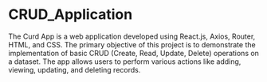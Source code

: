 # CRUD_Application
The Curd App is a web application developed using React.js, Axios, Router, HTML, and CSS. The primary objective of this project is to demonstrate the implementation of basic CRUD (Create, Read, Update, Delete) operations on a dataset. The app allows users to perform various actions like adding, viewing, updating, and deleting records.

